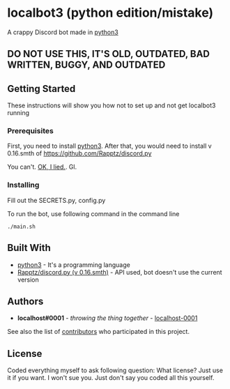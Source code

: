 # localbot3 (python edition/mistake)

A crappy Discord bot made in [python3](https://www.python.org/download/releases/3.0/)

## DO NOT USE THIS, IT'S OLD, OUTDATED, BAD WRITTEN, BUGGY, AND OUTDATED 

## Getting Started

These instructions will show you how not to set up and not get localbot3 running

### Prerequisites

First, you need to install [python3](https://www.python.org/download/releases/3.0/).
After that, you would need to install v 0.16.smth of https://github.com/Rapptz/discord.py


You can't. [OK, I lied.](https://github.com/Rapptz/discord.py/releases/tag/v0.16.12). Gl. 


### Installing

Fill out the SECRETS.py, config.py

To run the bot, use following command in the command line 
```
./main.sh
```

## Built With

* [python3](https://www.python.org/download/releases/3.0/) - It's a programming language
* [Rapptz/discord.py (v 0.16.smth)](https://github.com/Rapptz/discord.py) - API used, bot doesn't use the current version

## Authors

* **localhost#0001** - *throwing the thing together* - [localhost-0001](https://github.com/localhost-0001)

See also the list of [contributors](https://github.com/localhost-0001/localbot/contributors) who participated in this project.

## License

Coded everything myself to ask following question: What license? Just use it if you want. I won't sue you. Just don't say you coded all this yourself.
